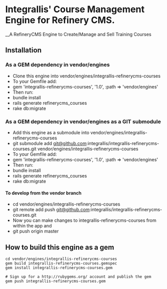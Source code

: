 # Integrallis' Course Management Engine for Refinery CMS.

__A RefineryCMS Engine to Create/Manage and Sell Training Courses

## Installation

### As a GEM dependency in vendor/engines

* Clone this engine into vendor/engines/integrallis-refinerycms-courses
* To your Gemfile add: 
* gem 'integrallis-refinerycms-courses', '1.0', :path => 'vendor/engines'
* Then run:
* bundle install
* rails generate refinerycms_courses
* rake db:migrate

### As a GEM dependency in vendor/engines as a GIT submodule

* Add this engine as a submodule into vendor/engines/integrallis-refinerycms-courses
* 	git submodule add git@github.com:integrallis/integrallis-refinerycms-courses.git vendor/engines/integrallis-refinerycms-courses
* To your Gemfile add: 
* gem 'integrallis-refinerycms-courses', '1.0', :path => 'vendor/engines'
* Then run:
* bundle install
* rails generate refinerycms_courses
* rake db:migrate

#### To develop from the vendor branch

* cd vendor/engines/integrallis-refinerycms-courses
* git remote add push git@github.com:integrallis/integrallis-refinerycms-courses.git
* Now you can make changes to integrallis-refinerycms-courses from within the app and
*	git push origin master

## How to build this engine as a gem

    cd vendor/engines/integrallis-refinerycms-courses
    gem build integrallis-refinerycms-courses.gemspec
    gem install integrallis-refinerycms-courses.gem
    
    # Sign up for a http://rubygems.org/ account and publish the gem
    gem push integrallis-refinerycms-courses.gem